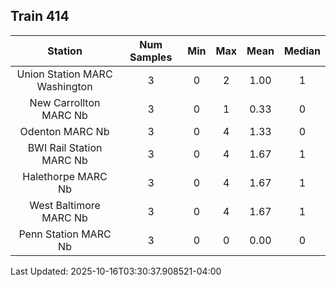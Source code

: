## Train 414

| Station | Num Samples | Min | Max | Mean | Median |
| :-----: | :---------: | :-: | :-: | :--: | :----: |
| Union Station MARC Washington | 3 | 0 | 2 | 1.00 | 1 |
| New Carrollton MARC Nb | 3 | 0 | 1 | 0.33 | 0 |
| Odenton MARC Nb | 3 | 0 | 4 | 1.33 | 0 |
| BWI Rail Station MARC Nb | 3 | 0 | 4 | 1.67 | 1 |
| Halethorpe MARC Nb | 3 | 0 | 4 | 1.67 | 1 |
| West Baltimore MARC Nb | 3 | 0 | 4 | 1.67 | 1 |
| Penn Station MARC Nb | 3 | 0 | 0 | 0.00 | 0 |


Last Updated: 2025-10-16T03:30:37.908521-04:00